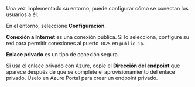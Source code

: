 Una vez implementado su entorno, puede configurar cómo se conectan los usuarios a él.

En el entorno, seleccione **Configuración**.

**Conexión a Internet** es una conexión pública. Si lo selecciona, configure su red para permitir conexiones al puerto `1025` en `public-ip`.

**Enlace privado** es un tipo de conexión segura.

Si usa el enlace privado con Azure, copie el **Dirección del endpoint** que aparece después de que se complete el aprovisionamiento del enlace privado. Úselo en Azure Portal para crear un endpoint privado.
